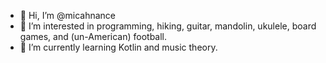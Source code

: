 - 👋 Hi, I’m @micahnance
- 👀 I’m interested in programming, hiking, guitar, mandolin, ukulele, board games, and (un-American) football.
- 🌱 I’m currently learning Kotlin and music theory.

